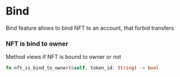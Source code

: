 # Bind

Bind  feature allows to bind NFT to an account, that forbid transfers

### NFT is bind to owner

Method views if NFT is bound to owner or not

```rust
fn nft_is_bind_to_owner(&self, token_id: String) -> bool
```
